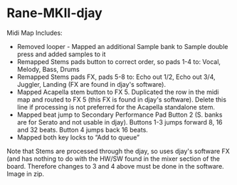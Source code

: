 # Rane-MKII-djay

Midi Map Includes:
- Removed looper - Mapped an additional Sample bank to Sample double press and added samples to it 
- Remapped Stems pads button to correct order, so pads 1-4 to: Vocal, Melody, Bass, Drums
- Remapped Stems pads FX, pads 5-8 to: Echo out 1/2, Echo out 3/4, Juggler, Landing (FX are found in djay's software).
- Mapped Acapella stem button to FX 5. Duplicated the row in the midi map and routed to FX 5 (this FX is found in djay's software). Delete this line if processing is not preferred for the Acapella standalone stem. 
- Mapped beat jump to Secondary Performance Pad Button 2 (S. banks are for Serato and not usable in djay). Buttons 1-3 jumps forward 8, 16 and 32 beats. Button 4 jumps back 16 beats.
- Mapped both key locks to “Add to queue” 

Note that Stems are processed through the djay, so uses djay's software FX (and has nothing to do with the HW/SW found in the mixer section of the board. Therefore changes to 3 and 4 above must be done in the software. Image in zip.
